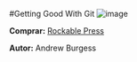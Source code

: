 #Getting Good With Git
![image](http://rockable.heroku.s3.amazonaws.com/sites/4f4d642a3c70e60001000008/contents/content_instance/4f6acce826a2340001000153/files/L_GettingGoodwithGit.png)

**Comprar:** [Rockable Press](http://rockablepress.com/books/getting-good-with-git)

**Autor:** Andrew Burgess
